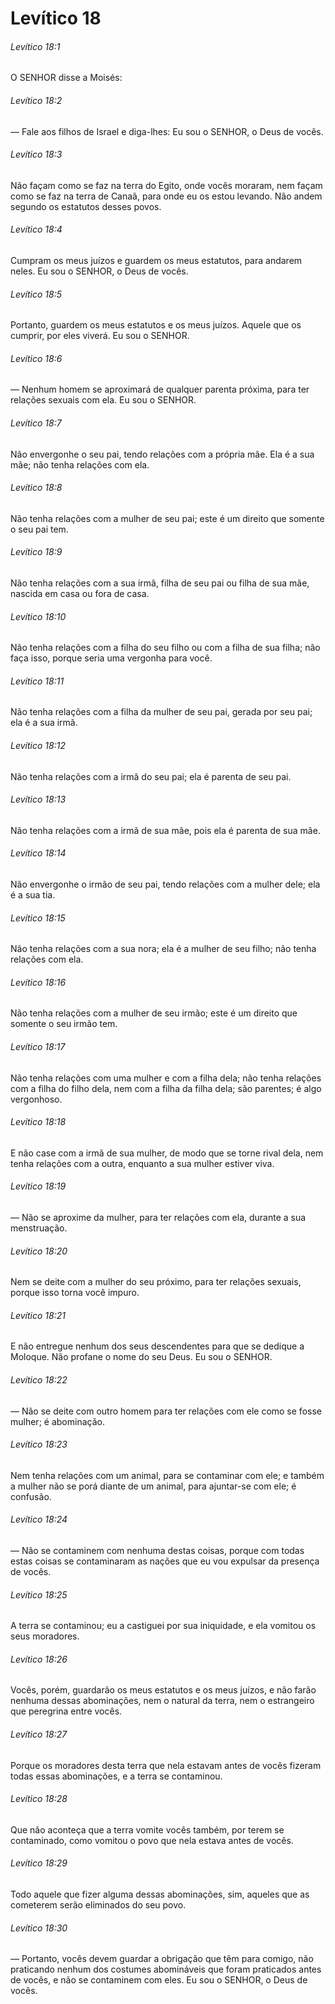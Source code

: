 # Levítico 18

###### Levítico 18:1

O SENHOR disse a Moisés:

###### Levítico 18:2

— Fale aos filhos de Israel e diga-lhes: Eu sou o SENHOR, o Deus de vocês.

###### Levítico 18:3

Não façam como se faz na terra do Egito, onde vocês moraram, nem façam como se faz na terra de Canaã, para onde eu os estou levando. Não andem segundo os estatutos desses povos.

###### Levítico 18:4

Cumpram os meus juízos e guardem os meus estatutos, para andarem neles. Eu sou o SENHOR, o Deus de vocês.

###### Levítico 18:5

Portanto, guardem os meus estatutos e os meus juízos. Aquele que os cumprir, por eles viverá. Eu sou o SENHOR.

###### Levítico 18:6

— Nenhum homem se aproximará de qualquer parenta próxima, para ter relações sexuais com ela. Eu sou o SENHOR.

###### Levítico 18:7

Não envergonhe o seu pai, tendo relações com a própria mãe. Ela é a sua mãe; não tenha relações com ela.

###### Levítico 18:8

Não tenha relações com a mulher de seu pai; este é um direito que somente o seu pai tem.

###### Levítico 18:9

Não tenha relações com a sua irmã, filha de seu pai ou filha de sua mãe, nascida em casa ou fora de casa.

###### Levítico 18:10

Não tenha relações com a filha do seu filho ou com a filha de sua filha; não faça isso, porque seria uma vergonha para você.

###### Levítico 18:11

Não tenha relações com a filha da mulher de seu pai, gerada por seu pai; ela é a sua irmã.

###### Levítico 18:12

Não tenha relações com a irmã do seu pai; ela é parenta de seu pai.

###### Levítico 18:13

Não tenha relações com a irmã de sua mãe, pois ela é parenta de sua mãe.

###### Levítico 18:14

Não envergonhe o irmão de seu pai, tendo relações com a mulher dele; ela é a sua tia.

###### Levítico 18:15

Não tenha relações com a sua nora; ela é a mulher de seu filho; não tenha relações com ela.

###### Levítico 18:16

Não tenha relações com a mulher de seu irmão; este é um direito que somente o seu irmão tem.

###### Levítico 18:17

Não tenha relações com uma mulher e com a filha dela; não tenha relações com a filha do filho dela, nem com a filha da filha dela; são parentes; é algo vergonhoso.

###### Levítico 18:18

E não case com a irmã de sua mulher, de modo que se torne rival dela, nem tenha relações com a outra, enquanto a sua mulher estiver viva.

###### Levítico 18:19

— Não se aproxime da mulher, para ter relações com ela, durante a sua menstruação.

###### Levítico 18:20

Nem se deite com a mulher do seu próximo, para ter relações sexuais, porque isso torna você impuro.

###### Levítico 18:21

E não entregue nenhum dos seus descendentes para que se dedique a Moloque. Não profane o nome do seu Deus. Eu sou o SENHOR.

###### Levítico 18:22

— Não se deite com outro homem para ter relações com ele como se fosse mulher; é abominação.

###### Levítico 18:23

Nem tenha relações com um animal, para se contaminar com ele; e também a mulher não se porá diante de um animal, para ajuntar-se com ele; é confusão.

###### Levítico 18:24

— Não se contaminem com nenhuma destas coisas, porque com todas estas coisas se contaminaram as nações que eu vou expulsar da presença de vocês.

###### Levítico 18:25

A terra se contaminou; eu a castiguei por sua iniquidade, e ela vomitou os seus moradores.

###### Levítico 18:26

Vocês, porém, guardarão os meus estatutos e os meus juízos, e não farão nenhuma dessas abominações, nem o natural da terra, nem o estrangeiro que peregrina entre vocês.

###### Levítico 18:27

Porque os moradores desta terra que nela estavam antes de vocês fizeram todas essas abominações, e a terra se contaminou.

###### Levítico 18:28

Que não aconteça que a terra vomite vocês também, por terem se contaminado, como vomitou o povo que nela estava antes de vocês.

###### Levítico 18:29

Todo aquele que fizer alguma dessas abominações, sim, aqueles que as cometerem serão eliminados do seu povo.

###### Levítico 18:30

— Portanto, vocês devem guardar a obrigação que têm para comigo, não praticando nenhum dos costumes abomináveis que foram praticados antes de vocês, e não se contaminem com eles. Eu sou o SENHOR, o Deus de vocês.

